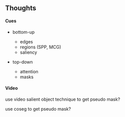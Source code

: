 ## Thoughts

#### Cues

- bottom-up
  - edges
  - regions (SPP, MCG)
  - saliency

- top-down
  - attention
  - masks





#### Video

use video salient object technique to get pseudo mask?

use coseg to get pseudo mask? 

